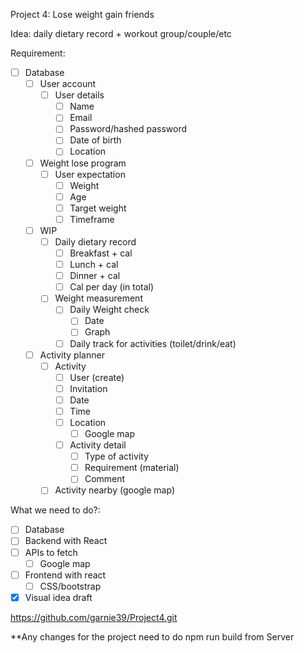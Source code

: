 Project 4: Lose weight gain friends

Idea: daily dietary record + workout group/couple/etc

Requirement:

- [ ] Database
  - [ ] User account
    - [ ] User details
      - [ ] Name
      - [ ] Email
      - [ ] Password/hashed password
      - [ ] Date of birth
      - [ ] Location
  - [ ] Weight lose program
    - [ ] User expectation
      - [ ] Weight
      - [ ] Age
      - [ ] Target weight
      - [ ] Timeframe
  - [ ] WIP
    - [ ] Daily dietary record
      - [ ] Breakfast + cal
      - [ ] Lunch + cal
      - [ ] Dinner + cal
      - [ ] Cal per day (in total)
    - [ ] Weight measurement
      - [ ] Daily Weight check
        - [ ] Date
        - [ ] Graph
      - [ ] Daily track for activities (toilet/drink/eat)
  - [ ] Activity planner
    - [ ] Activity
      - [ ] User (create)
      - [ ] Invitation
      - [ ] Date
      - [ ] Time
      - [ ] Location
        - [ ] Google map
      - [ ] Activity detail
        - [ ] Type of activity
        - [ ] Requirement (material)
        - [ ] Comment
    - [ ] Activity nearby (google map)

What we need to do?:

- [ ] Database
- [ ] Backend with React
- [ ] APIs to fetch
  - [ ] Google map
- [ ] Frontend with react
  - [ ] CSS/bootstrap
- [x] Visual idea draft

https://github.com/garnie39/Project4.git

\*\*Any changes for the project need to do npm run build from Server
